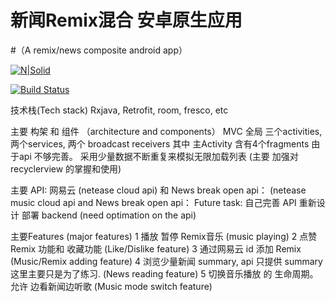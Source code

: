 # 新闻Remix混合 安卓原生应用 
#（A remix/news composite android app）

[![N|Solid](https://cldup.com/dTxpPi9lDf.thumb.png)](https://nodesource.com/products/nsolid)

[![Build Status](https://travis-ci.org/joemccann/dillinger.svg?branch=master)](https://travis-ci.org/joemccann/dillinger)

技术栈(Tech stack)
Rxjava, Retrofit, room, fresco, etc

主要 构架 和 组件 （architecture and components）
MVC
全局 三个activities, 两个services, 两个 broadcast receivers 其中 主Activity 含有4个fragments
由于api 不够完善。 采用少量数据不断重复来模拟无限加载列表 (主要 加强对 recyclerview 的掌握和使用)

主要 API: 网易云 (netease cloud api) 和 News break open api： (netease music cloud api and News break open api：
Future task: 自己完善 API 重新设计 部署 backend   (need optimation on the api)

主要Features (major features)
1 播放 暂停 Remix音乐  (music playing)
2 点赞 Remix 功能和 收藏功能 (Like/Dislike feature)
3 通过网易云 id 添加 Remix (Music/Remix adding feature)
4 浏览少量新闻 summary, api 只提供 summary 这里主要只是为了练习. (News reading feature)
5 切换音乐播放 的 生命周期。允许 边看新闻边听歌  (Music mode switch feature)





